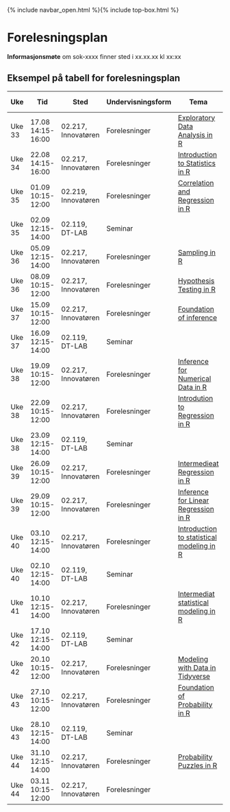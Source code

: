 {% include navbar_open.html %}{% include top-box.html %}
# Forelesningsplan  

**Informasjonsmøte** om sok-xxxx finner sted i xx.xx.xx kl xx:xx    


## Eksempel på tabell for forelesningsplan

| Uke | Tid            | Sted            |Undervisningsform | Tema               | Resurser <img width 350>|
|----|----------------|-----------------|--------------------|--------------------|--------------------|
|Uke 33 |17.08  14:15-16:00  | 02.217, Innovatøren |Forelesninger|[Exploratory Data Analysis in R](https://app.datacamp.com/learn/courses/exploratory-data-analysis-in-r)| [Forelesning 1](01side.md){:target="blank"} |
|Uke 34 |22.08  14:15-16:00  | 02.217, Innovatøren |Forelesninger|[Introduction to Statistics in R](https://app.datacamp.com/learn/courses/introduction-to-statistics-in-r)| [Forelesning 2](01side.md){:target="blank"} |
|Uke 35 |01.09  10:15-12:00  | 02.219, Innovatøren |Forelesninger|[Correlation and Regression in R](https://app.datacamp.com/learn/courses/correlation-and-regression-in-r)| [Forelesning 3](01side.md){:target="blank"} |   
|Uke 35 |02.09  12:15-14:00  | 02.119, DT-LAB |Seminar|| [Seminar 1](01side.md){:target="blank"} |  
|Uke 36 |05.09  12:15-14:00  | 02.217, Innovatøren |Forelesninger|[Sampling in R](https://app.datacamp.com/learn/courses/sampling-in-r)| [Forelesning 4](01side.md){:target="blank"} |  
|Uke 36 |08.09  10:15-12:00  | 02.217, Innovatøren |Forelesninger|[Hypothesis Testing in R](https://app.datacamp.com/learn/courses/hypothesis-testing-in-r)| [Forelesning 5](01side.md){:target="blank"} |  
|Uke 37 |15.09  10:15-12:00  | 02.217, Innovatøren |Forelesninger|[Foundation of inference](https://app.datacamp.com/learn/courses/foundations-of-inference-in-r)| [Forelesning 6](01side.md){:target="blank"} |  
|Uke 37 |16.09  12:15-14:00  | 02.119, DT-LAB |Seminar|| [Seminar 2](01side.md){:target="blank"} |  
|Uke 38 |19.09  10:15-12:00  | 02.217, Innovatøren |Forelesninger|[Inference for Numerical Data in R](https://app.datacamp.com/learn/courses/inference-for-numerical-data-in-r)| [Forelesning 4](01side.md){:target="blank"} |  
|Uke 38 |22.09  10:15-12:00  | 02.217, Innovatøren |Forelesninger|[Introdution to Regression in R](https://app.datacamp.com/learn/courses/introduction-to-regression-in-r)| [Forelesning 4](01side.md){:target="blank"} |  
|Uke 38 |23.09  12:15-14:00  | 02.119, DT-LAB |Seminar|| [Seminar 3](01side.md){:target="blank"} |  
|Uke 39 |26.09  10:15-12:00  | 02.217, Innovatøren |Forelesninger|[Intermedieat Regression in R](https://app.datacamp.com/learn/courses/intermediate-regression-in-r)| [Forelesning 4](01side.md){:target="blank"} |  
|Uke 39 |29.09  10:15-12:00  | 02.217, Innovatøren |Forelesninger|[Inference for Linear Regression in R](https://app.datacamp.com/learn/courses/inference-for-linear-regression-in-r)| [Forelesning 4](01side.md){:target="blank"} |  
|Uke 40 |03.10  12:15-14:00  | 02.217, Innovatøren |Forelesninger|[Introduction to statistical modeling in R](https://app.datacamp.com/learn/courses/introduction-to-statistical-modeling-in-r)| [Forelesning 4](01side.md){:target="blank"} |  
|Uke 40 |02.10  12:15-14:00  | 02.119, DT-LAB |Seminar|| [Seminar 1](01side.md){:target="blank"} |  
|Uke 41 |10.10  12:15-14:00  | 02.217, Innovatøren |Forelesninger|[Intermediat statistical modeling in R](https://app.datacamp.com/learn/courses/intermediate-statistical-modeling-in-r)| [Forelesning 4](01side.md){:target="blank"} |  
|Uke 42 |17.10  12:15-14:00  | 02.119, DT-LAB |Seminar|| [Seminar 1](01side.md){:target="blank"} |  
|Uke 42 |20.10  10:15-12:00  | 02.217, Innovatøren |Forelesninger|[Modeling with Data in Tidyverse](https://app.datacamp.com/learn/courses/modeling-with-data-in-the-tidyverse)| [Forelesning 4](01side.md){:target="blank"} |  
|Uke 43 |27.10  10:15-12:00  | 02.217, Innovatøren |Forelesninger|[Foundation of Probability in R](https://app.datacamp.com/learn/courses/foundations-of-probability-in-r)| [Forelesning 4](01side.md){:target="blank"} |  
|Uke 43 |28.10  12:15-14:00  | 02.119, DT-LAB |Seminar|| [Seminar 1](01side.md){:target="blank"} |  
|Uke 44 |31.10  12:15-14:00  | 02.217, Innovatøren |Forelesninger|[Probability Puzzles in R](https://app.datacamp.com/learn/courses/probability-puzzles-in-r)| [Forelesning 4](01side.md){:target="blank"} |  
|Uke 44 |03.11  10:15-12:00  | 02.217, Innovatøren |Forelesninger|| [Forelesning 4](01side.md){:target="blank"} |  
